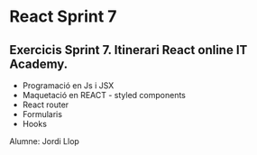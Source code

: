 #  React Sprint 7

## Exercicis Sprint 7. Itinerari React online IT Academy. 

- Programació en Js i JSX
- Maquetació en REACT - styled components
- React router
- Formularis
- Hooks

Alumne: Jordi Llop
